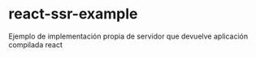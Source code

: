# react-ssr-example
Ejemplo de implementación propia de servidor que devuelve aplicación compilada react
